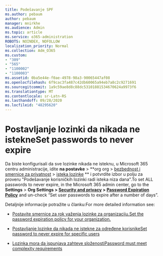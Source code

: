 ```yaml
---
title: Podešavanje SPF
ms.author: pebaum
author: pebaum
manager: mnirkhe
ms.audience: Admin
ms.topic: article
ms.service: o365-administration
ROBOTS: NOINDEX, NOFOLLOW
localization_priority: Normal
ms.collection: Adm_O365
ms.custom:
- "309"
- "565"
- "1100002"
- "1100003"
ms.assetid: 0ba5e44e-f0ae-4978-98a3-90065447af08
ms.openlocfilehash: 6f9cac3fa487c42db60065a94eb7a8c2c9271691
ms.sourcegitcommit: 1a9c59ae8d8c88dc53101881534670624a9973f6
ms.translationtype: MT
ms.contentlocale: sr-Latn-RS
ms.lasthandoff: 09/28/2020
ms.locfileid: "48295620"
---
```

# <a name="set-passwords-to-never-expire"></a><span data-ttu-id="a87a5-102">Postavljanje lozinki da nikada ne istekne</span><span class="sxs-lookup"><span data-stu-id="a87a5-102">Set passwords to never expire</span></span>

<span data-ttu-id="a87a5-103">Da biste konfigurisali da sve lozinke nikada ne isteknu, u Microsoft 365 centru administracije, idite **na postavke**  >  \*\*org org > [bezbednost i smernice za privatnost](https://portal.office.com/adminportal/home#/settings/security)  >  [isteka lozinke](https://portal.microsoft.com/Adminportal/Home#/Settings/SecurityPrivacy/:/Settings/L1/PasswordPolicy) \*\* i potvrdite izbor u polju za proveru "Podešavanje korisničkih lozinki radi isteka niza dana".</span><span class="sxs-lookup"><span data-stu-id="a87a5-103">To set ALL passwords to never expire, in the Microsoft 365 admin center, go to the **Settings** > **Org Settings > [Security and privacy](https://portal.office.com/adminportal/home#/settings/security) > [Password Expiration Policy](https://portal.microsoft.com/Adminportal/Home#/Settings/SecurityPrivacy/:/Settings/L1/PasswordPolicy)** and un-check “Set user passwords to expire after a number of days”.</span></span>
  
<span data-ttu-id="a87a5-104">Detaljnije informacije potražite u članku:</span><span class="sxs-lookup"><span data-stu-id="a87a5-104">For more detailed information see:</span></span>

- [<span data-ttu-id="a87a5-105">Postavite smernice za rok važenja lozinke za organizaciju.</span><span class="sxs-lookup"><span data-stu-id="a87a5-105">Set the password expiration policy for your organization.</span></span>](https://docs.microsoft.com/microsoft-365/admin/manage/set-password-expiration-policy)
  
- [<span data-ttu-id="a87a5-106">Postavljanje lozinke da nikada ne istekne za određene korisnike</span><span class="sxs-lookup"><span data-stu-id="a87a5-106">Set password to never expire for specific users</span></span>](https://docs.microsoft.com/microsoft-365/admin/add-users/set-password-to-never-expire)

- [<span data-ttu-id="a87a5-107">Lozinka mora da ispunjava zahteve složenosti</span><span class="sxs-lookup"><span data-stu-id="a87a5-107">Password must meet complexity requirements</span></span>](https://docs.microsoft.com/windows/security/threat-protection/security-policy-settings/password-must-meet-complexity-requirements)
  